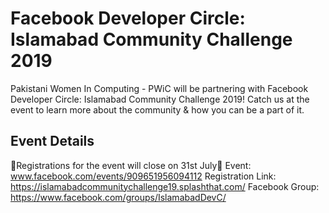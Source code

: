 # Facebook Developer Circle: Islamabad Community Challenge 2019
Pakistani Women In Computing - PWiC will be partnering with Facebook Developer Circle: Islamabad Community Challenge 2019! 
Catch us at the event to learn more about the community & how you can be a part of it.

## Event Details
🚩Registrations for the event will close on 31st July🚩
Event: www.facebook.com/events/909651956094112
Registration Link: https://islamabadcommunitychallenge19.splashthat.com/
Facebook Group: https://www.facebook.com/groups/IslamabadDevC/
